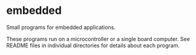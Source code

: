 # embedded
Small programs for embedded applications.  

These programs run on a microcontroller or a single board computer.  See README files in individual directories for details about each program.

